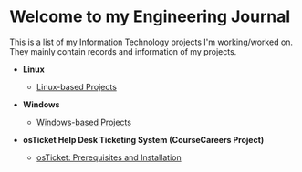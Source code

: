 # Welcome to my Engineering Journal
This is a list of my Information Technology projects I'm working/worked on. They mainly contain records and information of my projects.

- <b>Linux</b>
  - [Linux-based Projects](https://github.com/eher97/Linux)

- <b>Windows</b>
  - [Windows-based Projects](https://github.com/eher97/Windows)

- <b>osTicket Help Desk Ticketing System (CourseCareers Project)</b>
  - [osTicket: Prerequisites and Installation](https://github.com/eher97/osticket-prereqs)
